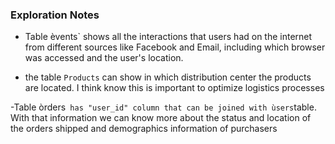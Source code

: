 ### Exploration Notes

- Table èvents` shows all the interactions that users had on the internet from different sources like Facebook and Email, including which browser was accessed and the user's location.

- the table `Products` can show in which distribution center the products are located. I think know this is important to optimize logistics processes

-Table òrders` has "user_id" column that can be joined with ùsers`table. With that information we can know more about the status and location of the orders shipped and demographics information of purchasers
